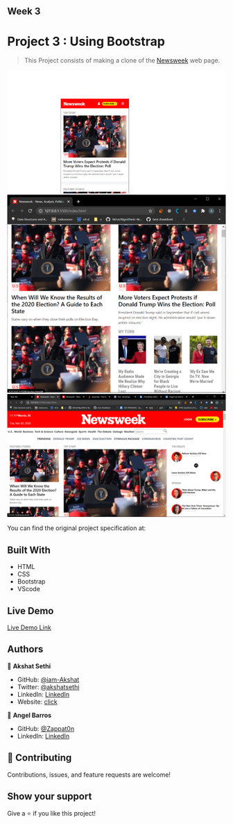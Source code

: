 [](https://img.shields.io/badge/Microverse-blueviolet)

## Week 3

# Project 3 :  Using Bootstrap

> This Project consists of making a clone of the [Newsweek](http://newsweek.com/) web page.

![screenshot](./phone.png)
![screenshot](./tablet.PNG)
![screenshot](./desktop.PNG)

You can find the original project specification at: [](https://www.theodinproject.com/courses/html5-and-css3/lessons/using-bootstrap)

## Built With

- HTML
- CSS
- Bootstrap
- VScode

## Live Demo 

[Live Demo Link](https://zappat0n.github.io/Newsweek-clone/)

## Authors

👤 **Akshat Sethi**

- GitHub: [@iam-Akshat](https://github.com/iam-Akshat)
- Twitter: [@akshatsethi](https://twitter.com/akshatsethi)
- LinkedIn: [LinkedIn](https://www.linkedin.com/in/akshat-sethi-786737ba/)
- Website: [click](https://akshatsethi.com)

👤 **Angel Barros**

- GitHub: [@Zappat0n](https://github.com/Zappat0n)
- LinkedIn: [LinkedIn](https://www.linkedin.com/in/angel-luis-barros-pazos-8889011b5/)

## 🤝 Contributing

Contributions, issues, and feature requests are welcome!

## Show your support

Give a ⭐️ if you like this project!

